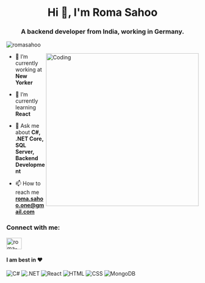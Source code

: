 <h1 align="center">Hi 👋, I'm Roma Sahoo</h1>
<h3 align="center">A backend developer from India, working in Germany.</h3>

<p align="left"> <img src="https://komarev.com/ghpvc/?username=romasahoo&label=Profile%20views&color=0e75b6&style=flat" alt="romasahoo" /> </p>
<img align="right" alt="Coding" width="400" src = "https://cdn.dribbble.com/users/1162077/screenshots/3848914/programmer.gif"/>

- 🔭 I’m currently working at **New Yorker**

- 🌱 I’m currently learning **React**

- 💬 Ask me about **C#, .NET Core, SQL Server, Backend Development**

- 📫 How to reach me **roma.sahoo.one@gmail.com**

<h3 align="left">Connect with me:</h3>
<p align="left">
<a href="https://linkedin.com/in/roma-sahoo" target="blank"><img align="center" src="https://raw.githubusercontent.com/rahuldkjain/github-profile-readme-generator/master/src/images/icons/Social/linked-in-alt.svg" alt="roma-sahoo" height="30" width="40" /></a>
</p>

#### I am best in ❤

<p>
<img alt="C#" src="https://img.shields.io/badge/logo-C#-blue?logo=javascript" />
<img alt=".NET" src="https://img.shields.io/badge/-.NET-007ACC?style=flat&logo=typeScript&logoColor=white" />
<img alt="React" src="https://img.shields.io/badge/-React-61DAFB?style=flat&logo=react&logoColor=white" />
<img alt="HTML" src="https://img.shields.io/badge/-HTML-E34F26?style=flat&logo=Html5&logoColor=white" />
<img alt="CSS" src="https://img.shields.io/badge/-CSS-1572B6?style=flat&logo=css3&logoColor=white" />
<img alt="MongoDB" src="https://img.shields.io/badge/-MongoDB-47A248?style=flat&logo=mongodb&logoColor=white" />
</p>
